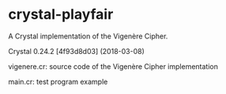 # crystal-playfair
A Crystal implementation of the Vigenère Cipher.

Crystal 0.24.2 [4f93d8d03] (2018-03-08)


vigenere.cr: source code of the Vigenère Cipher implementation

main.cr: test program example